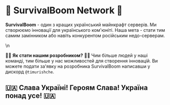 # 💫 SurvivalBoom Network 💫
**SurvivalBoom** - один з кращих український майнкрафт серверів. Ми створюємо інновації для українського ком'юніті.
Наша мета - стати тим самим замінником або навіть конкурентом російським недо-серверам.

\n

👨‍🎓 **Як стати нашим розробником?** 👨‍🎓
Чим більше людей у наші команді, тим більше у нас можливостей для створення інновацій.
Ви можете подати за'явку на розробника SurvivalBoom написавши у дискорд `@timurishche`.

## 🇺🇦 Слава Україні! Героям Слава! Україна понад усе! 🇺🇦
